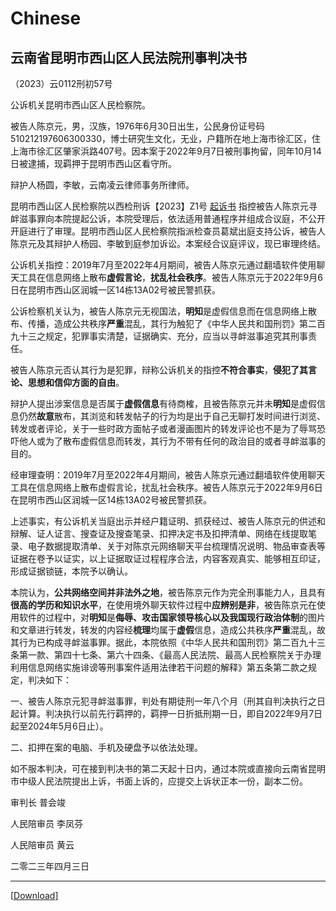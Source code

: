 Chinese
=======

云南省昆明市西山区人民法院刑事判决书
---------------------------------

（2023）云0112刑初57号

公诉机关昆明市西山区人民检察院。

被告人陈京元，男，汉族，1976年6月30日出生，公民身份证号码510212197606300330，博士研究生文化，无业，户籍所在地上海市徐汇区，住上海市徐汇区肇家浜路407号。因本案于2022年9月7日被刑事拘留，同年10月14日被逮捕，现羁押于昆明市西山区看守所。

辩护人杨圆，李敏，云南凌云律师事务所律师。

昆明市西山区人民检察院以西检刑诉【2023】Z1号 [起诉书](/case/docus/Indictment/Indictment_cn) 指控被告人陈京元寻衅滋事罪向本院提起公诉，本院受理后，依法适用普通程序并组成合议庭，不公开开庭进行了审理。昆明市西山区人民检察院指派检查员葛斌出庭支持公诉，被告人陈京元及其辩护人杨园、李敏到庭参加诉讼。本案经合议庭评议，现已审理终结。

公诉机关指控：2019年7月至2022年4月期间，被告人陈京元通过翻墙软件使用聊天工具在信息网络上散布**虚假言论**，**扰乱社会秩序**。被告人陈京元于2022年9月6日在昆明市西山区润城一区14栋13A02号被民警抓获。

公诉检察机关认为，被告人陈京元无视国法，**明知**是虚假信息而在信息网络上散布、传播，造成公共秩序**严重**混乱，其行为触犯了《中华人民共和国刑罚》第二百九十三之规定，犯罪事实清楚，证据确实、充分，应当以寻衅滋事追究其刑事责任。

被告人陈京元否认其行为是犯罪，辩称公诉机关的指控**不符合事实**，**侵犯了其言论、思想和信仰方面的自由**。

辩护人提出涉案信息是否属于**虚假信息**有待商榷，且被告陈京元并未**明知**是虚假信息仍然**故意**散布，其浏览和转发帖子的行为均是出于自己无聊打发时间进行浏览、转发或者评论，关于一些时政方面帖子或者漫画图片的转发评论也不是为了辱骂恐吓他人或为了散布虚假信息而转发，其行为不带有任何的政治目的或者寻衅滋事的目的。

经审理查明：2019年7月至2022年4月期间，被告人陈京元通过翻墙软件使用聊天工具在信息网络上散布虚假言论，扰乱社会秩序。被告人陈京元于2022年9月6日在昆明市西山区润城一区14栋13A02号被民警抓获。

上述事实，有公诉机关当庭出示并经户籍证明、抓获经过、被告人陈京元的供述和辩解、证人证言、搜查证及搜查笔录、扣押决定书及扣押清单、网络在线提取笔录、电子数据提取清单、关于对陈京元网络聊天平台梳理情况说明、物品审查表等证据在卷予以证实，以上证据取证过程程序合法，内容客观真实、能够相互印证，形成证据锁链，本院予以确认。

本院认为，**公共网络空间并非法外之地**，被告陈京元作为完全刑事能力人，且具有**很高的学历和知识水平**，在使用境外聊天软件过程中**应辨别是非**，被告陈京元在使用软件的过程中，对**明知**是**侮辱、攻击国家领导核心以及我国现行政治体制**的图片和文章进行转发，转发的内容经**梳理**均属于**虚假**信息，造成公共秩序**严重**混乱，故其行为已构成寻衅滋事罪。据此，本院依照《中华人民共和国刑罚》第二百九十三条第一款、第四十七条、第六十四条、《最高人民法院、最高人民检察院关于办理利用信息网络实施诽谤等刑事案件适用法律若干问题的解释》第五条第二款之规定，判决如下：

一、被告人陈京元犯寻衅滋事罪，判处有期徒刑一年八个月（刑其自判决执行之日起计算。判决执行以前先行羁押的，羁押一日折抵刑期一日，即自2022年9月7日起至2024年5月6日止）。

二、扣押在案的电脑、手机及硬盘予以依法处理。

如不服本判决，可在接到判决书的第二天起十日内，通过本院或直接向云南省昆明市中级人民法院提出上诉，书面上诉的，应提交上诉状正本一份，副本二份。

审判长 普会竣

人民陪审员 李凤芬

人民陪审员 黄云

二零二三年四月三日


----------------------------------------------------------------

[[Download](/_static/files/Judgment.pdf)]
